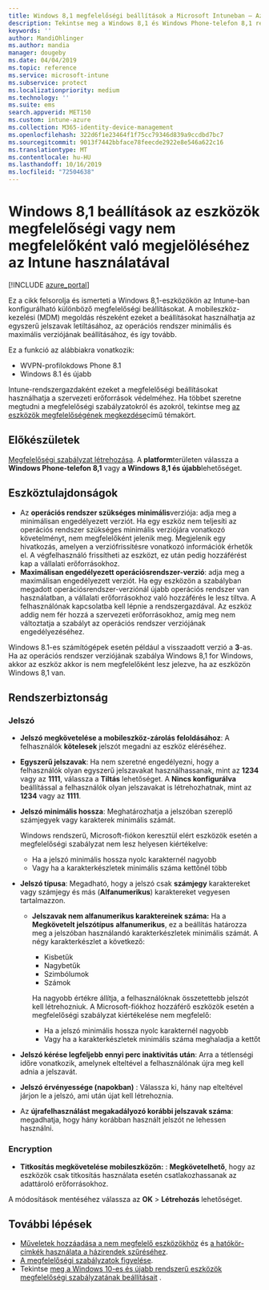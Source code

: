 ```yaml
---
title: Windows 8,1 megfelelőségi beállítások a Microsoft Intuneban – Azure | Microsoft Docs
description: Tekintse meg a Windows 8,1 és Windows Phone-telefon 8,1 rendszerű eszközök megfelelőségének beállításakor használható beállítások listáját Microsoft Intuneban. Győződjön meg arról, hogy megfelel a minimális és a maximális operációs rendszernek, a jelszó korlátozásának és hosszának beállítása, a titkosítás engedélyezése az adattárolásban és egyebek.
keywords: ''
author: MandiOhlinger
ms.author: mandia
manager: dougeby
ms.date: 04/04/2019
ms.topic: reference
ms.service: microsoft-intune
ms.subservice: protect
ms.localizationpriority: medium
ms.technology: ''
ms.suite: ems
search.appverid: MET150
ms.custom: intune-azure
ms.collection: M365-identity-device-management
ms.openlocfilehash: 322d6f1e23464f1f75cc79346d839a9ccdbd7bc7
ms.sourcegitcommit: 9013f7442bbface78feecde2922e8e546a622c16
ms.translationtype: MT
ms.contentlocale: hu-HU
ms.lasthandoff: 10/16/2019
ms.locfileid: "72504638"
---
```

# <a name="windows-81-settings-to-mark-devices-as-compliant-or-not-compliant-using-intune"></a>Windows 8,1 beállítások az eszközök megfelelőségi vagy nem megfelelőként való megjelöléséhez az Intune használatával

[!INCLUDE [azure_portal](../includes/azure_portal.md)]

Ez a cikk felsorolja és ismerteti a Windows 8,1-eszközökön az Intune-ban konfigurálható különböző megfelelőségi beállításokat. A mobileszköz-kezelési (MDM) megoldás részeként ezeket a beállításokat használhatja az egyszerű jelszavak letiltásához, az operációs rendszer minimális és maximális verziójának beállításához, és így tovább.

Ez a funkció az alábbiakra vonatkozik:

- WVPN-profilokdows Phone 8.1
- Windows 8.1 és újabb

Intune-rendszergazdaként ezeket a megfelelőségi beállításokat használhatja a szervezeti erőforrások védelméhez. Ha többet szeretne megtudni a megfelelőségi szabályzatokról és azokról, tekintse meg [az eszközök megfelelőségének megkezdése](device-compliance-get-started.md)című témakört.

## <a name="before-you-begin"></a>Előkészületek

[Megfelelőségi szabályzat létrehozása](create-compliance-policy.md#create-the-policy). A **platform**területen válassza a **Windows Phone-telefon 8,1** vagy **a Windows 8,1 és újabb**lehetőséget.

## <a name="device-properties"></a>Eszköztulajdonságok

- Az **operációs rendszer szükséges minimális**verziója: adja meg a minimálisan engedélyezett verziót. Ha egy eszköz nem teljesíti az operációs rendszer szükséges minimális verziójára vonatkozó követelményt, nem megfelelőként jelenik meg. Megjelenik egy hivatkozás, amelyen a verziófrissítésre vonatkozó információk érhetők el. A végfelhasználó frissítheti az eszközt, ez után pedig hozzáférést kap a vállalati erőforrásokhoz.
- **Maximálisan engedélyezett operációsrendszer-verzió**: adja meg a maximálisan engedélyezett verziót. Ha egy eszközön a szabályban megadott operációsrendszer-verziónál újabb operációs rendszer van használatban, a vállalati erőforrásokhoz való hozzáférés le lesz tiltva. A felhasználónak kapcsolatba kell lépnie a rendszergazdával. Az eszköz addig nem fér hozzá a szervezeti erőforrásokhoz, amíg meg nem változtatja a szabályt az operációs rendszer verziójának engedélyezéséhez.

Windows 8.1-es számítógépek esetén például a visszaadott verzió a **3**-as. Ha az operációs rendszer verziójának szabálya Windows 8,1 for Windows, akkor az eszköz akkor is nem megfelelőként lesz jelezve, ha az eszközön Windows 8,1 van.

## <a name="system-security"></a>Rendszerbiztonság

### <a name="password"></a>Jelszó

- **Jelszó megkövetelése a mobileszköz-zárolás feloldásához**: A felhasználók **kötelesek** jelszót megadni az eszköz eléréséhez.
- **Egyszerű jelszavak**: Ha nem szeretné engedélyezni, hogy a felhasználók olyan egyszerű jelszavakat használhassanak, mint az **1234** vagy az **1111**, válassza a **Tiltás** lehetőséget. A **Nincs konfigurálva** beállítással a felhasználók olyan jelszavakat is létrehozhatnak, mint az **1234** vagy az **1111**.
- **Jelszó minimális hossza**: Meghatározhatja a jelszóban szereplő számjegyek vagy karakterek minimális számát.

  Windows rendszerű, Microsoft-fiókon keresztül elért eszközök esetén a megfelelőségi szabályzat nem lesz helyesen kiértékelve:
  - Ha a jelszó minimális hossza nyolc karakternél nagyobb
  - Vagy ha a karakterkészletek minimális száma kettőnél több

- **Jelszó típusa**: Megadható, hogy a jelszó csak **számjegy** karaktereket vagy számjegy és más (**Alfanumerikus**) karaktereket vegyesen tartalmazzon.
  
  - **Jelszavak nem alfanumerikus karaktereinek száma:** Ha a **Megkövetelt jelszótípus** **alfanumerikus**, ez a beállítás határozza meg a jelszóban használandó karakterkészletek minimális számát. A négy karakterkészlet a következő:
    - Kisbetűk
    - Nagybetűk
    - Szimbólumok
    - Számok

    Ha nagyobb értékre állítja, a felhasználóknak összetettebb jelszót kell létrehozniuk. A Microsoft-fiókhoz hozzáférő eszközök esetén a megfelelőségi szabályzat kiértékelése nem megfelelő:

    - Ha a jelszó minimális hossza nyolc karakternél nagyobb
    - Vagy ha a karakterkészletek minimális száma meghaladja a kettőt

- **Jelszó kérése legfeljebb ennyi perc inaktivitás után**: Arra a tétlenségi időre vonatkozik, amelynek elteltével a felhasználónak újra meg kell adnia a jelszavát.
- **Jelszó érvényessége (napokban)** : Válassza ki, hány nap elteltével járjon le a jelszó, ami után újat kell létrehoznia.
- Az **újrafelhasználást megakadályozó korábbi jelszavak száma**: megadhatja, hogy hány korábban használt jelszót ne lehessen használni.

### <a name="encryption"></a>Encryption

- **Titkosítás megkövetelése mobileszközön:** : **Megkövetelhető**, hogy az eszközök csak titkosítás használata esetén csatlakozhassanak az adattároló erőforrásokhoz.

A módosítások mentéséhez válassza az **OK** > **Létrehozás** lehetőséget.

## <a name="next-steps"></a>További lépések

- [Műveletek hozzáadása a nem megfelelő eszközökhöz](actions-for-noncompliance.md) és [a hatókör-címkék használata a házirendek szűréséhez](../fundamentals/scope-tags.md).
- [A megfelelőségi szabályzatok figyelése](compliance-policy-monitor.md).
- Tekintse [meg a Windows 10-es és újabb rendszerű eszközök megfelelőségi szabályzatának beállításait](compliance-policy-create-windows.md) .